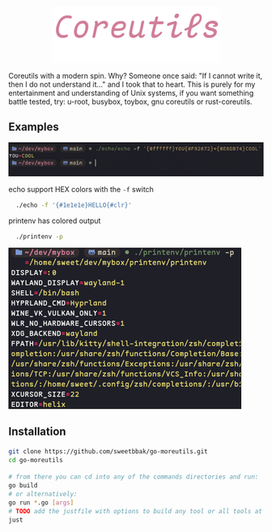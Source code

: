 <p></p>
<p align="center">
  <img src="assets/core.png" />
</p>

Coreutils with a modern spin.
Why? Someone once said:
"If I cannot write it, then I do not understand it..."
and I took that to heart. This is purely for my entertainment and understanding of Unix systems,
if you want something battle tested, try: u-root, busybox, toybox, gnu coreutils or rust-coreutils.

## Examples
<p align="left">
  <img src="assets/img.png" />
</p>

echo support HEX colors with the `-f` switch
```bash
  ./echo -f '{#1e1e1e}HELLO{#clr}'
```

printenv has colored output
```bash
  ./printenv -p
```
![print env with colored output monokai theme](assets/printenv.png)

## Installation
```sh
git clone https://github.com/sweetbbak/go-moreutils.git
cd go-moreutils

# from there you can cd into any of the commands directories and run:
go build
# or alternatively:
go run *.go [args]
# TODO add the justfile with options to build any tool or all tools at once
just
```
